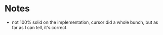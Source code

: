 # Notes

- not 100% solid on the implementation, cursor did a whole bunch, but as far as I can tell, it's correct.

